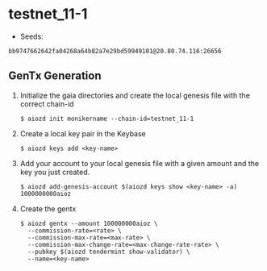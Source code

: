 # testnet_11-1

- Seeds:

```
bb9747662642fa04268a64b82a7e29bd59949101@20.80.74.116:26656
```

## GenTx Generation

1. Initialize the gaia directories and create the local genesis file with the correct
   chain-id

   ```shell
   $ aiozd init monikername --chain-id=testnet_11-1
   ```

2. Create a local key pair in the Keybase

   ```shell
   $ aiozd keys add <key-name>
   ```

3. Add your account to your local genesis file with a given amount and the key you
   just created.

   ```shell
   $ aiozd add-genesis-account $(aiozd keys show <key-name> -a) 1000000000aioz
   ```

4. Create the gentx

   ```shell
   $ aiozd gentx --amount 100000000aioz \
     --commission-rate=<rate> \
     --commission-max-rate=<max-rate> \
     --commission-max-change-rate=<max-change-rate-rate> \
     --pubkey $(aiozd tendermint show-validator) \
     --name=<key-name>
   ```
